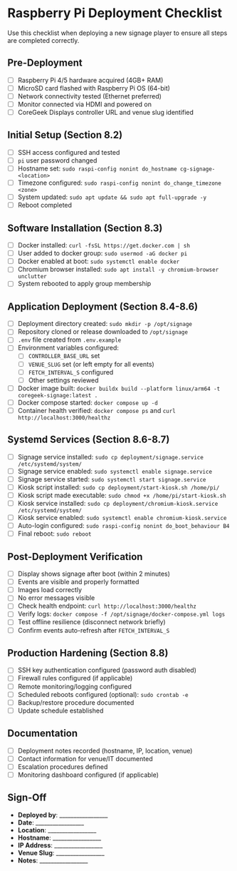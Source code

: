 # Raspberry Pi Deployment Checklist

Use this checklist when deploying a new signage player to ensure all steps are completed correctly.

## Pre-Deployment

- [ ] Raspberry Pi 4/5 hardware acquired (4GB+ RAM)
- [ ] MicroSD card flashed with Raspberry Pi OS (64-bit)
- [ ] Network connectivity tested (Ethernet preferred)
- [ ] Monitor connected via HDMI and powered on
- [ ] CoreGeek Displays controller URL and venue slug identified

## Initial Setup (Section 8.2)

- [ ] SSH access configured and tested
- [ ] `pi` user password changed
- [ ] Hostname set: `sudo raspi-config nonint do_hostname cg-signage-<location>`
- [ ] Timezone configured: `sudo raspi-config nonint do_change_timezone <zone>`
- [ ] System updated: `sudo apt update && sudo apt full-upgrade -y`
- [ ] Reboot completed

## Software Installation (Section 8.3)

- [ ] Docker installed: `curl -fsSL https://get.docker.com | sh`
- [ ] User added to docker group: `sudo usermod -aG docker pi`
- [ ] Docker enabled at boot: `sudo systemctl enable docker`
- [ ] Chromium browser installed: `sudo apt install -y chromium-browser unclutter`
- [ ] System rebooted to apply group membership

## Application Deployment (Section 8.4-8.6)

- [ ] Deployment directory created: `sudo mkdir -p /opt/signage`
- [ ] Repository cloned or release downloaded to `/opt/signage`
- [ ] `.env` file created from `.env.example`
- [ ] Environment variables configured:
  - [ ] `CONTROLLER_BASE_URL` set
  - [ ] `VENUE_SLUG` set (or left empty for all events)
  - [ ] `FETCH_INTERVAL_S` configured
  - [ ] Other settings reviewed
- [ ] Docker image built: `docker buildx build --platform linux/arm64 -t coregeek-signage:latest .`
- [ ] Docker compose started: `docker compose up -d`
- [ ] Container health verified: `docker compose ps` and `curl http://localhost:3000/healthz`

## Systemd Services (Section 8.6-8.7)

- [ ] Signage service installed: `sudo cp deployment/signage.service /etc/systemd/system/`
- [ ] Signage service enabled: `sudo systemctl enable signage.service`
- [ ] Signage service started: `sudo systemctl start signage.service`
- [ ] Kiosk script installed: `sudo cp deployment/start-kiosk.sh /home/pi/`
- [ ] Kiosk script made executable: `sudo chmod +x /home/pi/start-kiosk.sh`
- [ ] Kiosk service installed: `sudo cp deployment/chromium-kiosk.service /etc/systemd/system/`
- [ ] Kiosk service enabled: `sudo systemctl enable chromium-kiosk.service`
- [ ] Auto-login configured: `sudo raspi-config nonint do_boot_behaviour B4`
- [ ] Final reboot: `sudo reboot`

## Post-Deployment Verification

- [ ] Display shows signage after boot (within 2 minutes)
- [ ] Events are visible and properly formatted
- [ ] Images load correctly
- [ ] No error messages visible
- [ ] Check health endpoint: `curl http://localhost:3000/healthz`
- [ ] Verify logs: `docker compose -f /opt/signage/docker-compose.yml logs`
- [ ] Test offline resilience (disconnect network briefly)
- [ ] Confirm events auto-refresh after `FETCH_INTERVAL_S`

## Production Hardening (Section 8.8)

- [ ] SSH key authentication configured (password auth disabled)
- [ ] Firewall rules configured (if applicable)
- [ ] Remote monitoring/logging configured
- [ ] Scheduled reboots configured (optional): `sudo crontab -e`
- [ ] Backup/restore procedure documented
- [ ] Update schedule established

## Documentation

- [ ] Deployment notes recorded (hostname, IP, location, venue)
- [ ] Contact information for venue/IT documented
- [ ] Escalation procedures defined
- [ ] Monitoring dashboard configured (if applicable)

## Sign-Off

- **Deployed by**: _________________
- **Date**: _________________
- **Location**: _________________
- **Hostname**: _________________
- **IP Address**: _________________
- **Venue Slug**: _________________
- **Notes**: _________________
